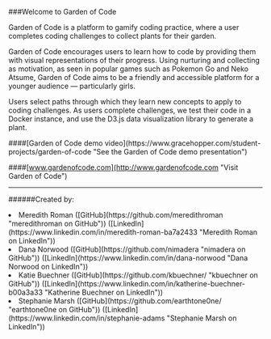 ###Welcome to Garden of Code
<p></p>
<p>Garden of Code is a platform to gamify coding practice, where a user completes coding challenges to collect plants for their garden.</p>

<p>Garden of Code encourages users to learn how to code by providing them with visual representations of their progress. Using nurturing and collecting as motivation, as seen in popular games such as Pokemon Go and Neko Atsume, Garden of Code aims to be a friendly and accessible platform for a younger audience — particularly girls. </p>

<p>Users select paths through which they learn new concepts to apply to coding challenges. As users complete challenges, we test their code in a  Docker instance, and use the D3.js data visualization library to generate a plant. </p>

<p></p>
####[Garden of Code demo video](https://www.gracehopper.com/student-projects/garden-of-code "See the Garden of Code demo presentation")

####[www.gardenofcode.com](http://www.gardenofcode.com "Visit Garden of Code")
___
######Created by:

<li>
Meredith Roman ([GitHub](https://github.com/meredithroman "meredithroman on GitHub"))
([LinkedIn](https://www.linkedin.com/in/meredith-roman-ba7a2433 "Meredith Roman on LinkedIn"))
</li>
<li>
Dana Norwood ([GitHub](https://github.com/nimadera "nimadera on GitHub"))
([LinkedIn](https://www.linkedin.com/in/dana-norwood "Dana Norwood on LinkedIn"))
</li>
<li>
Katie Buechner ([GitHub](https://github.com/kbuechner/ "kbuechner on GitHub"))
([LinkedIn](https://www.linkedin.com/in/katherine-buechner-b00a3a33 "Katherine Buechner on LinkedIn"))
</li>
<li>
Stephanie Marsh ([GitHub](https://github.com/earthtone0ne/ "earthtone0ne on GitHub"))
([LinkedIn](https://www.linkedin.com/in/stephanie-adams "Stephanie Marsh on LinkedIn"))
</li>
